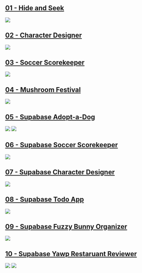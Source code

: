 ## [01 - Hide and Seek](https://github.com/alchemycodelab/batteries-included-js-hide-and-seek)
[![](./assets/hide-and-seek.png)](https://github.com/alchemycodelab/batteries-included-js-hide-and-seek)

## [02 - Character Designer](https://github.com/alchemycodelab/batteries-included-js-character-designer)
[![](./assets/character-designer.png)](https://github.com/alchemycodelab/batteries-included-js-character-designer)

## [03 - Soccer Scorekeeper](https://github.com/alchemycodelab/batteries-included-js-soccer-scorekeeper)
[![](./assets/soccer-scorekeeper.png)](https://github.com/alchemycodelab/batteries-included-js-soccer-scorekeeper)

## [04 - Mushroom Festival](https://github.com/alchemycodelab/batteries-included-js-mushroom-festival)
[![](./assets/mushroom-festival.png)](https://github.com/alchemycodelab/batteries-included-js-mushroom-festival)

## [05 - Supabase Adopt-a-Dog](https://github.com/alchemycodelab/batteries-included-js-adopt-a-dog)
[![](./assets/adopt-a-dog-detail.png)](https://github.com/alchemycodelab/batteries-included-js-adopt-a-dog)
[![](./assets/adopt-a-dog-list.png)](https://github.com/alchemycodelab/batteries-included-js-adopt-a-dog)

## [06 - Supabase Soccer Scorekeeper](https://github.com/alchemycodelab/batteries-included-js-soccer-scorekeeper-supabase)
[![](./assets/soccer-scorekeeper.png)](https://github.com/alchemycodelab/batteries-included-js-soccer-scorekeeper-supabase)

## [07 - Supabase Character Designer](https://github.com/alchemycodelab/batteries-included-js-character-designer-supabase)
[![](./assets/character-designer.png)](https://github.com/alchemycodelab/batteries-included-js-character-designer-supabase)

## [08 - Supabase Todo App](https://github.com/alchemycodelab/batteries-included-js-todo-supabase)
[![](./assets/todos.png)](https://github.com/alchemycodelab/batteries-included-js-todo-supabase)

## [09 - Supabase Fuzzy Bunny Organizer](https://github.com/alchemycodelab/batteries-included-js-fuzzy-bunny-organizer)
[![](./assets/fuzzy-bunnies.png)](https://github.com/alchemycodelab/batteries-included-js-fuzzy-bunny-organizer)

## [10 - Supabase Yawp Restaruant Reviewer](https://github.com/alchemycodelab/yawp-vanilla-js)
[![](./assets/yawp-search.png)](https://github.com/alchemycodelab/yawp-vanilla-js)
[![](./assets/yawp-detail.png)](https://github.com/alchemycodelab/yawp-vanilla-js)
